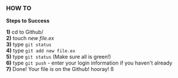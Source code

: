 
### HOW TO
**Steps to Success**

**1)** cd to Github/  
**2)** touch *new file.ex*  
**3)** type `git status`  
**4)** type `git add new file.ex`  
**5)** type `git status` (Make sure all is green!)  
**6)** type `git push` - enter your login information if you haven't already  
**7)** Done! Your file is on the Github! hooray!  ß